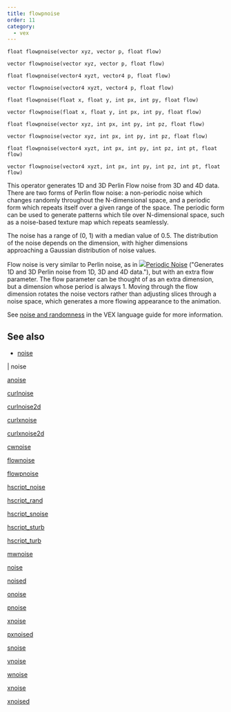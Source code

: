 ```yaml
---
title: flowpnoise
order: 11
category:
  - vex
---
```


`float flowpnoise(vector xyz, vector p, float flow)`

`vector flowpnoise(vector xyz, vector p, float flow)`

`float flowpnoise(vector4 xyzt, vector4 p, float flow)`

`vector flowpnoise(vector4 xyzt, vector4 p, float flow)`

`float flowpnoise(float x, float y, int px, int py, float flow)`

`vector flowpnoise(float x, float y, int px, int py, float flow)`

`float flowpnoise(vector xyz, int px, int py, int pz, float flow)`

`vector flowpnoise(vector xyz, int px, int py, int pz, float flow)`

`float flowpnoise(vector4 xyzt, int px, int py, int pz, int pt, float flow)`

`vector flowpnoise(vector4 xyzt, int px, int py, int pz, int pt, float flow)`

This operator generates 1D and 3D Perlin Flow noise from 3D and 4D data.
There are two forms of Perlin flow noise: a non-periodic noise which changes
randomly throughout the N-dimensional space, and a periodic form which
repeats itself over a given range of the space. The periodic form can be
used to generate patterns which tile over N-dimensional space, such as a
noise-based texture map which repeats seamlessly.

The noise has a range of (0, 1) with a median value of 0.5. The
distribution of the noise depends on the dimension, with higher
dimensions approaching a Gaussian distribution of noise values.

Flow noise is very similar to Perlin noise, as in
[![](../../icons/VOP/periodicnoise.svg)Periodic Noise](../../nodes/vop/periodicnoise.html) ("Generates 1D and 3D Perlin noise from 1D, 3D and 4D data."), but with an extra flow parameter. The flow
parameter can be thought of as an extra dimension, but a dimension
whose period is always 1. Moving through the flow dimension rotates
the noise vectors rather than adjusting slices through a noise space, which generates a more flowing appearance to the animation.

See [noise and randomness](../random.html) in the VEX language
guide for more information.

## See also

- [noise](pnoise.html)

|
noise

[anoise](anoise.html)

[curlnoise](curlnoise.html)

[curlnoise2d](curlnoise2d.html)

[curlxnoise](curlxnoise.html)

[curlxnoise2d](curlxnoise2d.html)

[cwnoise](cwnoise.html)

[flownoise](flownoise.html)

[flowpnoise](flowpnoise.html)

[hscript_noise](hscript_noise.html)

[hscript_rand](hscript_rand.html)

[hscript_snoise](hscript_snoise.html)

[hscript_sturb](hscript_sturb.html)

[hscript_turb](hscript_turb.html)

[mwnoise](mwnoise.html)

[noise](noise.html)

[noised](noised.html)

[onoise](onoise.html)

[pnoise](pnoise.html)

[xnoise](pxnoise.html)

[pxnoised](pxnoised.html)

[snoise](snoise.html)

[vnoise](vnoise.html)

[wnoise](wnoise.html)

[xnoise](xnoise.html)

[xnoised](xnoised.html)
